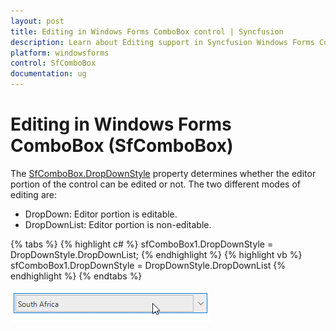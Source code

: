 ```yaml
---
layout: post
title: Editing in Windows Forms ComboBox control | Syncfusion
description: Learn about Editing support in Syncfusion Windows Forms ComboBox (SfComboBox) control and more details.
platform: windowsforms
control: SfComboBox
documentation: ug
---
```


# Editing in Windows Forms ComboBox (SfComboBox)

The [SfComboBox.DropDownStyle](https://help.syncfusion.com/cr/windowsforms/Syncfusion.WinForms.ListView.SfComboBox.html#Syncfusion_WinForms_ListView_SfComboBox_DropDownStyle) property determines whether the editor portion of the control can be edited or not. The two different modes of editing are: 

* DropDown: Editor portion is editable.
* DropDownList: Editor portion is non-editable.

{% tabs %}
{% highlight c# %}
sfComboBox1.DropDownStyle = DropDownStyle.DropDownList;
{% endhighlight %}
{% highlight vb %}
sfComboBox1.DropDownStyle = DropDownStyle.DropDownList
{% endhighlight %}
{% endtabs %}

![Editing_img1](Editing_images/Editing_img1.png)
